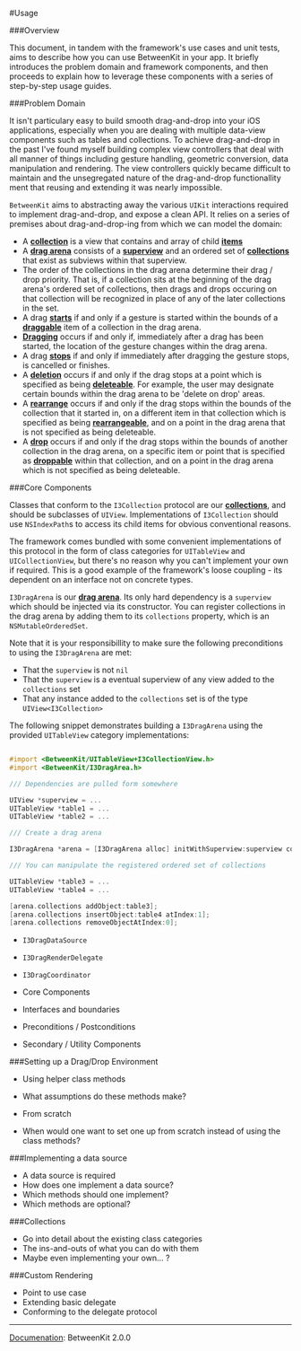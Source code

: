 #Usage

###Overview

This document, in tandem with the framework's use cases and unit tests, aims to describe how you can use BetweenKit in your app. It briefly introduces the problem domain and framework components, and then proceeds to explain how to leverage these components with a series of step-by-step usage guides.

###Problem Domain

It isn't particulary easy to build smooth drag-and-drop into your iOS applications, especially when you are dealing with multiple data-view components such as tables and collections. To achieve drag-and-drop in the past I've found myself building complex view controllers that deal with all manner of things including gesture handling, geometric conversion, data manipulation and rendering. The view controllers quickly became difficult to maintain and the unsegregated nature of the drag-and-drop functionallity ment that reusing and extending it was nearly impossible.

`BetweenKit` aims to abstracting away the various `UIKit` interactions required to implement drag-and-drop, and expose a clean API. It relies on a series of premises about drag-and-drop-ing from which we can model the domain:

- A <u>__collection__</u> is a view that contains and array of child <u>__items__</u>
- A <u>__drag arena__</u> consists of a <u>__superview__</u> and an ordered set of <u>__collections__</u> that exist as subviews within that superview.
- The order of the collections in the drag arena determine their drag / drop priority. That is, if a collection sits at the beginning of the drag arena's ordered set of collections, then drags and drops occuring on that collection will be recognized in place of any of the later collections in the set.
- A drag <u>__starts__</u> if and only if a gesture is started within the bounds of a <u>__draggable__</u> item of a collection in the drag arena.
- <u>__Dragging__</u> occurs if and only if, immediately after a drag has been started, the location of the gesture changes within the drag arena.
- A drag <u>__stops__</u> if and only if immediately after dragging the gesture stops, is cancelled or finishes.
- A <u>__deletion__</u> occurs if and only if the drag stops at a point which is specified as being <u>__deleteable__</u>. For example, the user may designate certain bounds within the drag arena to be 'delete on drop' areas.
- A <u>__rearrange__</u> occurs if and only if the drag stops within the bounds of the collection that it started in, on a different item in that collection which is specified as being <u>__rearrangeable__</u>, and on a point in the drag arena that is not specified as being deleteable.
- A <u>__drop__</u> occurs if and only if the drag stops within the bounds of another collection in the drag arena, on a specific item or point that is specified as <u>__droppable__</u> within that collection, and on a point in the drag arena which is not specified as being deleteable.


###Core Components

Classes that conform to the `I3Collection` protocol are our <u>__collections__</u>, and should be subclasses of `UIView`. Implementations of `I3Collection` should use `NSIndexPath`s to access its child items for obvious conventional reasons.

The framework comes bundled with some convenient implementations of this protocol in the form of class categories for `UITableView` and `UICollectionView`, but there's no reason why you can't implement your own if required. This is a good example of the framework's loose coupling - its dependent on an interface not on concrete types.

`I3DragArena` is our <u>__drag arena__</u>. Its only hard dependency is a `superview` which should be injected via its constructor. You can register collections in the drag arena by adding them to its `collections` property, which is an `NSMutableOrderedSet`.

Note that it is your responsibillity to make sure the following preconditions to using the `I3DragArena` are met:

- That the `superview` is not `nil`
- That the `superview` is a eventual superview of any view added to the `collections` set
- That any instance added to the `collections` set is of the type `UIView<I3Collection>`

The following snippet demonstrates building a `I3DragArena` using the provided `UITableView` category implementations:

```Objective-C

#import <BetweenKit/UITableView+I3CollectionView.h>
#import <BetweenKit/I3DragArea.h>

/// Dependencies are pulled form somewhere

UIView *superview = ...
UITableView *table1 = ...
UITableView *table2 = ...

/// Create a drag arena

I3DragArena *arena = [I3DragArena alloc] initWithSuperview:superview containingCollections:@[table1, table2]];

/// You can manipulate the registered ordered set of collections

UITableView *table3 = ...
UITableView *table4 = ...

[arena.collections addObject:table3];
[arena.collections insertObject:table4 atIndex:1];
[arena.collections removeObjectAtIndex:0];


```


- `I3DragDataSource`
- `I3DragRenderDelegate`
- `I3DragCoordinator`


- Core Components
- Interfaces and boundaries
- Preconditions / Postconditions
- Secondary / Utility Components

###Setting up a Drag/Drop Environment

- Using helper class methods
- What assumptions do these methods make?

- From scratch
- When would one want to set one up from scratch instead of using the class methods?

###Implementing a data source

- A data source is required
- How does one implement a data source?
- Which methods should one implement?
- Which methods are optional?

###Collections

- Go into detail about the existing class categories
- The ins-and-outs of what you can do with them
- Maybe even implementing your own... ?

###Custom Rendering

- Point to use case
- Extending basic delegate
- Conforming to the delegate protocol

___

<u>Documenation</u>: BetweenKit 2.0.0